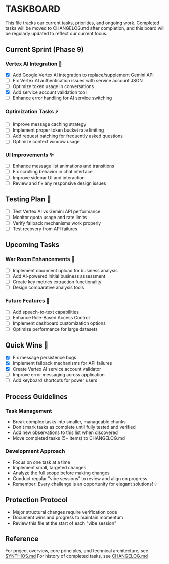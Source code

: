 
# TASKBOARD

This file tracks our current tasks, priorities, and ongoing work. Completed tasks will be moved to CHANGELOG.md after completion, and this board will be regularly updated to reflect our current focus.

## Current Sprint (Phase 9)

### Vertex AI Integration 🚀
- [x] Add Google Vertex AI integration to replace/supplement Gemini API
- [ ] Fix Vertex AI authentication issues with service account JSON
- [ ] Optimize token usage in conversations
- [x] Add service account validation tool
- [ ] Enhance error handling for AI service switching

### Optimization Tasks ⚡
- [ ] Improve message caching strategy
- [ ] Implement proper token bucket rate limiting
- [ ] Add request batching for frequently asked questions
- [ ] Optimize context window usage

### UI Improvements ✨
- [ ] Enhance message list animations and transitions
- [ ] Fix scrolling behavior in chat interface
- [ ] Improve sidebar UI and interaction
- [ ] Review and fix any responsive design issues

## Testing Plan 🧪
- [ ] Test Vertex AI vs Gemini API performance
- [ ] Monitor quota usage and rate limits
- [ ] Verify fallback mechanisms work properly
- [ ] Test recovery from API failures

## Upcoming Tasks

### War Room Enhancements 🚀
- [ ] Implement document upload for business analysis
- [ ] Add AI-powered initial business assessment
- [ ] Create key metrics extraction functionality
- [ ] Design comparative analysis tools

### Future Features 🔮
- [ ] Add speech-to-text capabilities
- [ ] Enhance Role-Based Access Control
- [ ] Implement dashboard customization options
- [ ] Optimize performance for large datasets

## Quick Wins 🎯
- [x] Fix message persistence bugs
- [x] Implement fallback mechanisms for API failures
- [x] Create Vertex AI service account validator
- [ ] Improve error messaging across application
- [ ] Add keyboard shortcuts for power users

## Process Guidelines

### Task Management
- Break complex tasks into smaller, manageable chunks
- Don't mark tasks as complete until fully tested and verified
- Add new observations to this list when discovered
- Move completed tasks (5+ items) to CHANGELOG.md

### Development Approach
- Focus on one task at a time
- Implement small, targeted changes
- Analyze the full scope before making changes
- Conduct regular "vibe sessions" to review and align on progress
- Remember: Every challenge is an opportunity for elegant solutions! 💡

## Protection Protocol
- Major structural changes require verification code
- Document wins and progress to maintain momentum
- Review this file at the start of each "vibe session"

## Reference
For project overview, core principles, and technical architecture, see [SYNTHIOS.md](./SYNTHIOS.md)
For history of completed tasks, see [CHANGELOG.md](./CHANGELOG.md)
